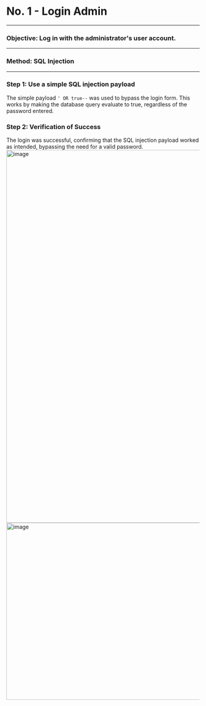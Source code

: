 # No. 1 - Login Admin
---
### Objective: Log in with the administrator's user account.
---
### Method: SQL Injection
---

### Step 1: Use a simple SQL injection payload
The simple payload `' OR true--` was used to bypass the login form. This works by making the database query evaluate to true, regardless of the password entered.

### Step 2: Verification of Success
The login was successful, confirming that the SQL injection payload worked as intended, bypassing the need for a valid password.
<img width="1918" height="971" alt="image" src="https://github.com/user-attachments/assets/2eb5ef33-c4b1-44c7-9f8c-d193c7fb04a1" />
<img width="1919" height="461" alt="image" src="https://github.com/user-attachments/assets/d8a0d468-37fa-416b-a01b-8dbe68850bf3" />

